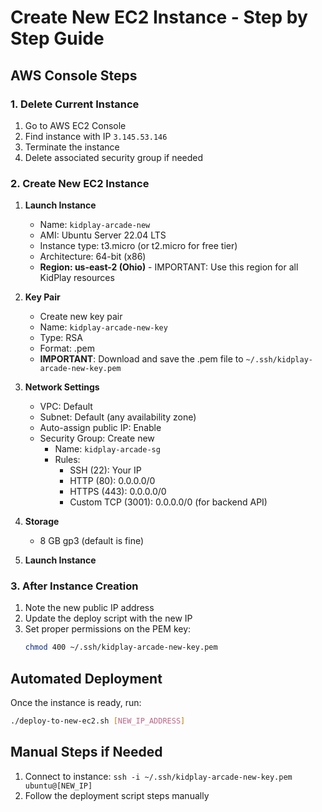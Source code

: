 # Create New EC2 Instance - Step by Step Guide

## AWS Console Steps

### 1. Delete Current Instance
1. Go to AWS EC2 Console
2. Find instance with IP `3.145.53.146`
3. Terminate the instance
4. Delete associated security group if needed

### 2. Create New EC2 Instance
1. **Launch Instance**
   - Name: `kidplay-arcade-new`
   - AMI: Ubuntu Server 22.04 LTS
   - Instance type: t3.micro (or t2.micro for free tier)
   - Architecture: 64-bit (x86)
   - **Region: us-east-2 (Ohio)** - IMPORTANT: Use this region for all KidPlay resources

2. **Key Pair**
   - Create new key pair
   - Name: `kidplay-arcade-new-key`
   - Type: RSA
   - Format: .pem
   - **IMPORTANT**: Download and save the .pem file to `~/.ssh/kidplay-arcade-new-key.pem`

3. **Network Settings**
   - VPC: Default
   - Subnet: Default (any availability zone)
   - Auto-assign public IP: Enable
   - Security Group: Create new
     - Name: `kidplay-arcade-sg`
     - Rules:
       - SSH (22): Your IP
       - HTTP (80): 0.0.0.0/0
       - HTTPS (443): 0.0.0.0/0
       - Custom TCP (3001): 0.0.0.0/0 (for backend API)

4. **Storage**
   - 8 GB gp3 (default is fine)

5. **Launch Instance**

### 3. After Instance Creation
1. Note the new public IP address
2. Update the deploy script with the new IP
3. Set proper permissions on the PEM key:
   ```bash
   chmod 400 ~/.ssh/kidplay-arcade-new-key.pem
   ```

## Automated Deployment
Once the instance is ready, run:
```bash
./deploy-to-new-ec2.sh [NEW_IP_ADDRESS]
```

## Manual Steps if Needed
1. Connect to instance: `ssh -i ~/.ssh/kidplay-arcade-new-key.pem ubuntu@[NEW_IP]`
2. Follow the deployment script steps manually
